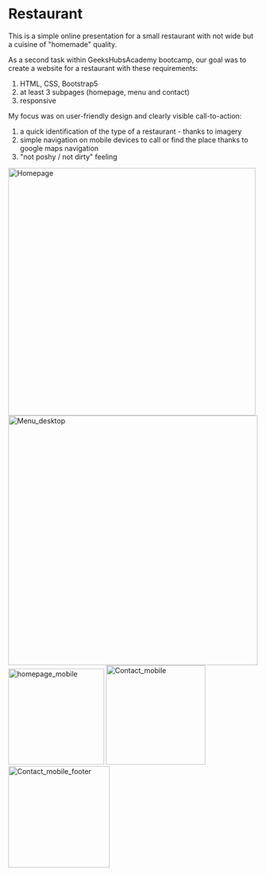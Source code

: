 # Restaurant

This is a simple online presentation for a small restaurant with not wide but a cuisine of "homemade" quality. 

As a second task within GeeksHubsAcademy bootcamp, our goal was to create a website for a restaurant with these requirements:
1. HTML, CSS, Bootstrap5
2. at least 3 subpages (homepage, menu and contact)
3. responsive

My focus was on user-friendly design and clearly visible call-to-action:
1. a quick identification of the type of a restaurant - thanks to imagery
2. simple navigation on mobile devices to call or find the place thanks to google maps navigation
3. "not poshy / not dirty" feeling

<img width="498" alt="Homepage" src="https://user-images.githubusercontent.com/37069917/134818686-d798e4b6-1318-45ca-9c8d-1c9afb05072c.png">
<img width="502" alt="Menu_desktop" src="https://user-images.githubusercontent.com/37069917/134818676-a80a916d-a8f4-4686-be52-d356aff8b986.png">
<img width="193" alt="homepage_mobile" src="https://user-images.githubusercontent.com/37069917/134818690-a32f67db-a3e1-48a3-bf8f-a0d634564ddf.png">
<img width="200" alt="Contact_mobile" src="https://user-images.githubusercontent.com/37069917/134818710-44eb1bc6-b1e6-4e59-b998-c7bf826a5ba0.png">
<img width="204" alt="Contact_mobile_footer" src="https://user-images.githubusercontent.com/37069917/134818715-45f6e483-09be-4fdc-a1f6-0e1780910f23.png">


